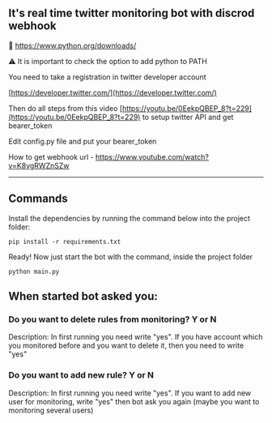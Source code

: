 ## It's real time twitter monitoring bot with discrod webhook 

🔗 https://www.python.org/downloads/

⚠️ It is important to check the option to add python to PATH

You need to take a registration in twitter developer account

[https://developer.twitter.com/](https://developer.twitter.com/)

Then do all steps from this video [https://youtu.be/0EekpQBEP_8?t=229](https://youtu.be/0EekpQBEP_8?t=229) to setup twitter API and get bearer_token

Edit config.py file and put your bearer_token

How to get webhook url - https://www.youtube.com/watch?v=K8vgRWZnSZw
***

## Commands

Install the dependencies by running the command below into the project folder:

`pip install -r requirements.txt`


Ready! Now just start the bot with the command, inside the project folder

`python main.py`

## When started bot asked you:

### Do you want to delete rules from monitoring? Y or N

Description: In first running you need write "yes". If you have account which you monitored before and you want to delete it, then you need to write "yes" 
### Do you want to add new rule? Y or N

Description: In first running you need write "yes". If you want to add new user for monitoring, write "yes" then bot ask you again (maybe you want to monitoring several users)
